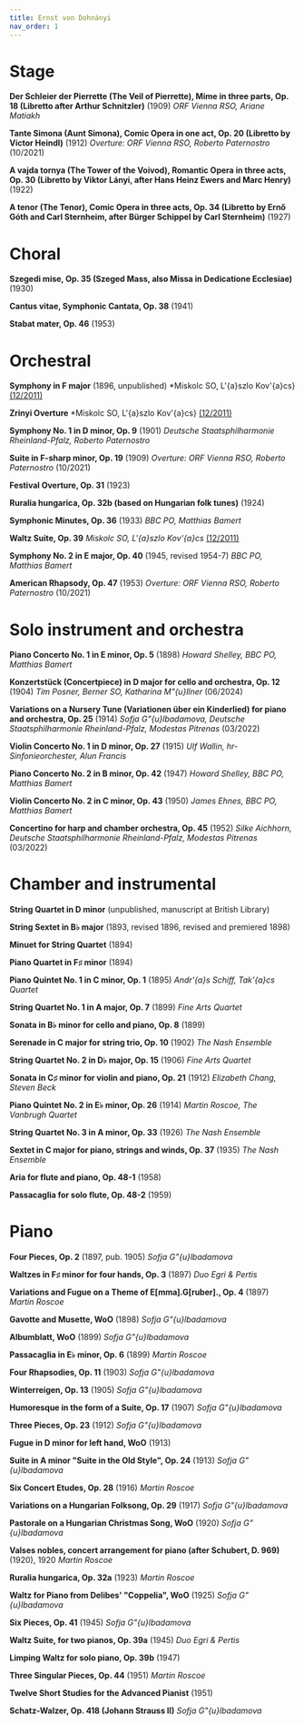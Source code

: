 ```yaml
---
title: Ernst von Dohnányi
nav_order: 1
---
```


# Stage

**Der Schleier der Pierrette (The Veil of Pierrette), Mime in three parts, Op. 18 (Libretto after Arthur Schnitzler)** (1909) *ORF Vienna RSO, Ariane Matiakh*

**Tante Simona (Aunt Simona), Comic Opera in one act, Op. 20 (Libretto by Victor Heindl)** (1912) *Overture: ORF Vienna RSO, Roberto Paternostro* (10/2021)

**A vajda tornya (The Tower of the Voivod), Romantic Opera in three acts, Op. 30 (Libretto by Viktor Lányi, after Hans Heinz Ewers and Marc Henry)** (1922)

**A tenor (The Tenor), Comic Opera in three acts, Op. 34 (Libretto by Ernő Góth and Carl Sternheim, after Bürger Schippel by Carl Sternheim)** (1927)


# Choral

**Szegedi mise, Op. 35 (Szeged Mass, also Missa in Dedicatione Ecclesiae)** (1930)

**Cantus vitae, Symphonic Cantata, Op. 38** (1941)

**Stabat mater, Op. 46** (1953)

# Orchestral

**Symphony in F major** (1896, unpublished) *Miskolc SO, L\'{a}szlo Kov\'{a}cs} [(12/2011)](https://www.gramophone.co.uk/reviews/review?slug=dohn%C3%A1nyi-symphony-in-f-zrinyi-overture-no-2)

**Zrinyi Overture** *Miskolc SO, L\'{a}szlo Kov\'{a}cs} [(12/2011)](https://www.gramophone.co.uk/reviews/review?slug=dohn%C3%A1nyi-symphony-in-f-zrinyi-overture-no-2)


**Symphony No. 1 in D minor, Op. 9** (1901) *Deutsche Staatsphilharmonie Rheinland-Pfalz, Roberto Paternostro*

**Suite in F-sharp minor, Op. 19** (1909) *Overture: ORF Vienna RSO, Roberto Paternostro* (10/2021)

**Festival Overture, Op. 31** (1923)

**Ruralia hungarica, Op. 32b (based on Hungarian folk tunes)** (1924)

**Symphonic Minutes, Op. 36** (1933) *BBC PO, Matthias Bamert*

**Waltz Suite, Op. 39** *Miskolc SO, L\'{a}szlo Kov\'{a}cs* [(12/2011)](https://www.gramophone.co.uk/reviews/review?slug=dohn%C3%A1nyi-symphony-in-f-zrinyi-overture-no-2)

**Symphony No. 2 in E major, Op. 40** (1945, revised 1954-7) *BBC PO, Matthias Bamert*

**American Rhapsody, Op. 47** (1953) *Overture: ORF Vienna RSO, Roberto Paternostro* (10/2021)

# Solo instrument and orchestra

**Piano Concerto No. 1 in E minor, Op. 5** (1898) *Howard Shelley, BBC PO, Matthias Bamert*

**Konzertstück (Concertpiece) in D major for cello and orchestra, Op. 12** (1904) *Tim Posner, Berner SO, Katharina M\"{u}llner* (06/2024)

**Variations on a Nursery Tune (Variationen über ein Kinderlied) for piano and orchestra, Op. 25** (1914) *Sofja G\"{u}lbadamova, Deutsche Staatsphilharmonie Rheinland-Pfalz, Modestas Pitrenas* (03/2022)

**Violin Concerto No. 1 in D minor, Op. 27** (1915) *Ulf Wallin, hr-Sinfonieorchester, Alun Francis*

**Piano Concerto No. 2 in B minor, Op. 42** (1947) *Howard Shelley, BBC PO, Matthias Bamert*

**Violin Concerto No. 2 in C minor, Op. 43** (1950) *James Ehnes, BBC PO, Matthias Bamert*

**Concertino for harp and chamber orchestra, Op. 45** (1952) *Silke Aichhorn, Deutsche Staatsphilharmonie Rheinland-Pfalz, Modestas Pitrenas* (03/2022)

# Chamber and instrumental

**String Quartet in D minor** (unpublished, manuscript at British Library)

**String Sextet in B$\flat$ major** (1893, revised 1896, revised and premiered 1898)

**Minuet for String Quartet** (1894)

**Piano Quartet in F$\sharp$ minor** (1894)

**Piano Quintet No. 1 in C minor, Op. 1** (1895) *Andr\'{a}s Schiff, Tak\'{a}cs Quartet*

**String Quartet No. 1 in A major, Op. 7** (1899) *Fine Arts Quartet*

**Sonata in B$\flat$ minor for cello and piano, Op. 8** (1899)

**Serenade in C major for string trio, Op. 10** (1902) *The Nash Ensemble*

**String Quartet No. 2 in D$\flat$ major, Op. 15** (1906) *Fine Arts Quartet*

**Sonata in C$\sharp$ minor for violin and piano, Op. 21** (1912) *Elizabeth Chang, Steven Beck*

**Piano Quintet No. 2 in E$\flat$ minor, Op. 26** (1914) *Martin Roscoe, The Vanbrugh Quartet*

**String Quartet No. 3 in A minor, Op. 33** (1926) *The Nash Ensemble*

**Sextet in C major for piano, strings and winds, Op. 37** (1935) *The Nash Ensemble*

**Aria for flute and piano, Op. 48-1** (1958)

**Passacaglia for solo flute, Op. 48-2** (1959)

# Piano

**Four Pieces, Op. 2** (1897, pub. 1905) *Sofja G\"{u}lbadamova*

**Waltzes in F$\sharp$ minor for four hands, Op. 3** (1897) *Duo Egri \& Pertis*

**Variations and Fugue on a Theme of E[mma].G[ruber]., Op. 4** (1897) *Martin Roscoe*

**Gavotte and Musette, WoO** (1898) *Sofja G\"{u}lbadamova*

**Albumblatt, WoO** (1899) *Sofja G\"{u}lbadamova*

**Passacaglia in E$\flat$ minor, Op. 6** (1899) *Martin Roscoe*

**Four Rhapsodies, Op. 11** (1903) *Sofja G\"{u}lbadamova*

**Winterreigen, Op. 13** (1905) *Sofja G\"{u}lbadamova*

**Humoresque in the form of a Suite, Op. 17** (1907) *Sofja G\"{u}lbadamova*

**Three Pieces, Op. 23** (1912) *Sofja G\"{u}lbadamova*

**Fugue in D minor for left hand, WoO** (1913)

**Suite in A minor "Suite in the Old Style", Op. 24** (1913) *Sofja G\"{u}lbadamova*

**Six Concert Etudes, Op. 28** (1916) *Martin Roscoe*

**Variations on a Hungarian Folksong, Op. 29** (1917) *Sofja G\"{u}lbadamova*

**Pastorale on a Hungarian Christmas Song, WoO** (1920) *Sofja G\"{u}lbadamova*

**Valses nobles, concert arrangement for piano (after Schubert, D. 969)** (1920), 1920 *Martin Roscoe*

**Ruralia hungarica, Op. 32a** (1923) *Martin Roscoe*

**Waltz for Piano from Delibes' "Coppelia", WoO** (1925) *Sofja G\"{u}lbadamova*

**Six Pieces, Op. 41** (1945) *Sofja G\"{u}lbadamova*

**Waltz Suite, for two pianos, Op. 39a** (1945) *Duo Egri \& Pertis*

**Limping Waltz for solo piano, Op. 39b** (1947)

**Three Singular Pieces, Op. 44** (1951) *Martin Roscoe*

**Twelve Short Studies for the Advanced Pianist** (1951)

**Schatz-Walzer, Op. 418 (Johann Strauss II)** *Sofja G\"{u}lbadamova*
